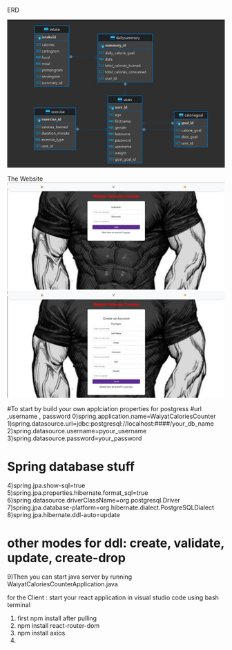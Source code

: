 ERD

![erd](img/erd.jpg)

The Website 
![login](img/1.jpg)
![register](img/2.jpg)


#To start by build your own applciation properties for postgress
#url ,username , password
0)spring.application.name=WaiyatCaloriesCounter
1)spring.datasource.url=jdbc:postgresql://localhost:####/your_db_name
2)spring.datasource.username=pyour_username
3)spring.datasource.password=your_password

# Spring database stuff
4)spring.jpa.show-sql=true
5)spring.jpa.properties.hibernate.format_sql=true
6)spring.datasource.driverClassName=org.postgresql.Driver
7)spring.jpa.database-platform=org.hibernate.dialect.PostgreSQLDialect
8)spring.jpa.hibernate.ddl-auto=update
# other modes for ddl: create, validate, update, create-drop
9)Then you can start java server by running WaiyatCaloriesCounterApplication.java


for the Client : start your react application in visual studio code using bash terminal
1) first npm install after pulling
2) npm install react-router-dom
3) npm install axios
4) 
